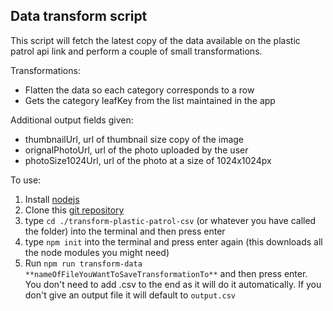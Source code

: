 ## Data transform script

This script will fetch the latest copy of the data available on the plastic patrol api link and perform a couple of small transformations.

Transformations:

- Flatten the data so each category corresponds to a row
- Gets the category leafKey from the list maintained in the app

Additional output fields given:

- thumbnailUrl, url of thumbnail size copy of the image
- orignalPhotoUrl, url of the photo uploaded by the user
- photoSize1024Url, url of the photo at a size of 1024x1024px

To use:

1.  Install [nodejs](https://nodejs.org/en/download/)
2.  Clone this [git repository](https://help.github.com/en/github/creating-cloning-and-archiving-repositories/cloning-a-repository)
3.  type `cd ./transform-plastic-patrol-csv` (or whatever you have called the folder) into the terminal and then press enter
4.  type `npm init` into the terminal and press enter again (this downloads all the node modules you might need)
5.  Run `npm run transform-data **nameOfFileYouWantToSaveTransformationTo**` and then press enter. You don't need to add .csv to the end as it will do it automatically. If you don't give an output file it will default to `output.csv`
